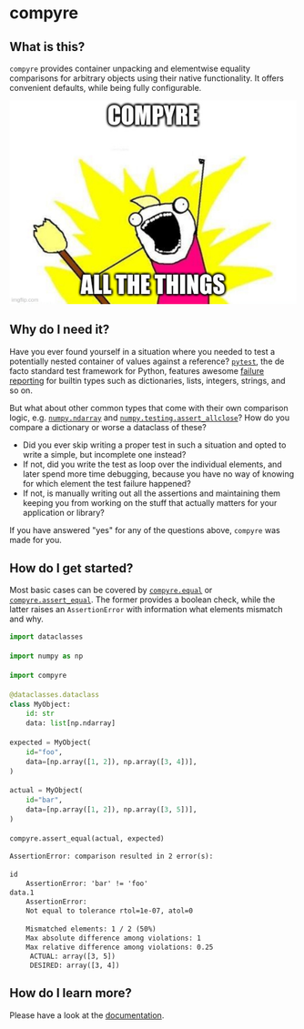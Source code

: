 # compyre

## What is this?

`compyre` provides container unpacking and elementwise equality comparisons for arbitrary objects using their native functionality. It offers convenient defaults, while being fully configurable.

!["X all the Y" meme with "compyre all the things" as text](images/meme.png "compyre meme")

## Why do I need it?

Have you ever found yourself in a situation where you needed to test a potentially nested container of values against a reference? [`pytest`](https://docs.pytest.org), the de facto standard test framework for Python, features awesome [failure reporting](https://docs.pytest.org/en/stable/example/reportingdemo.html) for builtin types such as dictionaries, lists, integers, strings, and so on.

But what about other common types that come with their own comparison logic, e.g. [`numpy.ndarray`](https://numpy.org/doc/stable/reference/generated/numpy.ndarray.html#numpy.ndarray) and [`numpy.testing.assert_allclose`](https://numpy.org/doc/stable/reference/generated/numpy.testing.assert_allclose.html)? How do you compare a dictionary or worse a dataclass of these?

- Did you ever skip writing a proper test in such a situation and opted to write a simple, but incomplete one instead?
- If not, did you write the test as loop over the individual elements, and later spend more time debugging, because you have no way of knowing for which element the test failure happened?
- If not, is manually writing out all the assertions and maintaining them keeping you from working on the stuff that actually matters for your application or library?

If you have answered "yes" for any of the questions above, `compyre` was made for you.

## How do I get started?

Most basic cases can be covered by [`compyre.equal`]() or [`compyre.assert_equal`](). The former provides a boolean check, while the latter raises an `AssertionError` with information what elements mismatch and why.

```python
import dataclasses

import numpy as np

import compyre

@dataclasses.dataclass
class MyObject:
    id: str
    data: list[np.ndarray]

expected = MyObject(
    id="foo",
    data=[np.array([1, 2]), np.array([3, 4])],
)

actual = MyObject(
    id="bar",
    data=[np.array([1, 2]), np.array([3, 5])],
)

compyre.assert_equal(actual, expected)
```

```
AssertionError: comparison resulted in 2 error(s):

id
    AssertionError: 'bar' != 'foo'
data.1
    AssertionError: 
    Not equal to tolerance rtol=1e-07, atol=0

    Mismatched elements: 1 / 2 (50%)
    Max absolute difference among violations: 1
    Max relative difference among violations: 0.25
     ACTUAL: array([3, 5])
     DESIRED: array([3, 4])
```

## How do I learn more?

Please have a look at the [documentation](https://compyre.readthedocs.io/en/stable/).
